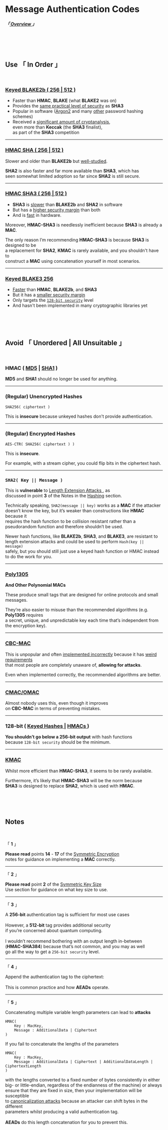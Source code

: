 
[ Generated Hashing ]: https://doc.libsodium.org/hashing/generic_hashing
[ Analysis ]: https://nvlpubs.nist.gov/nistpubs/ir/2012/NIST.IR.7896.pdf
[ Same Security ]: https://eprint.iacr.org/2019/1492.pdf

[ SHA2 Studied ]: https://en.wikipedia.org/wiki/SHA-2#Cryptanalysis_and_validation
[ SHA 3 Slow ]: https://www.imperialviolet.org/2017/05/31/skipsha3.html
[ SHA 3 Security ]: https://csrc.nist.gov/csrc/media/projects/hash-functions/documents/sha-3_selection_announcement.pdf
[ SHA 3 Fast ]: https://keccak.team/2017/is_sha3_slow.html

[ Blake 2 ]: https://www.blake2.net/#us
[ Blake 3 ]: https://github.com/BLAKE3-team/BLAKE3#readme
[ Blake 3 Spec ]: https://github.com/BLAKE3-team/BLAKE3-specs/blob/master/blake3.pdf

[ MAC Hate ]: https://blog.cryptographyengineering.com/2013/02/15/why-i-hate-cbc-mac/
[ CMAC ]: https://en.wikipedia.org/wiki/One-key_MAC
[ KMAC ]: https://en.wikipedia.org/wiki/SHA-3#Additional_instances
[ HMAC Security ]: https://en.wikipedia.org/wiki/HMAC#Security
[ HMAC SHA256 ]: https://doc.libsodium.org/advanced/hmac-sha2
[ HMAC ]: https://en.wikipedia.org/wiki/HMAC
[ HMAC SHA3 256 ]: https://en.wikipedia.org/wiki/SHA-3

[ Length Extension Attacks ]: https://en.wikipedia.org/wiki/Length_extension_attack
[ Poly1305 ]: https://doc.libsodium.org/advanced/poly1305
[ CBC-MAC ]: https://en.wikipedia.org/wiki/CBC-MAC
[ Weird Requirements ]: https://en.wikipedia.org/wiki/CBC-MAC#Security_with_fixed_and_variable-length_messages
[ Keyed Hashes ]: https://doc.libsodium.org/hashing/generic_hashing#usage
[ Canonicalization Attack ]: https://soatok.blog/2021/07/30/canonicalization-attacks-against-macs-and-signatures/

[ RFC9106 ]: https://www.rfc-editor.org/rfc/rfc9106.html#name-introduction

[ Overview ]: ../Overview
[ Symmetric Encryption ]: ./Symmetric%20Encryption
[ Symmetric Key Size ]: ./Symmetric%20Keys


# Message Authentication Codes
##### 「[ Overview ]」


<br>
<br>
<br>


## **Use** 「 In Order 」

<br>

### [ Keyed BLAKE2b ( 256 | 512 ) ][ Generated Hashing ]

- Faster than **HMAC**, **BLAKE** (what **BLAKE2** was on)
- Provides the [same practical level of security][ Same Security ] as **SHA3**
- Popular in software ([Argon2][ RFC9106 ] and many [other][ Blake 2 ] password hashing schemes)
- Received a [significant amount of cryptanalysis][ Analysis ],<br>
  even more than **Keccak** (the **SHA3** finalist),<br>
  as part of the **SHA3** competition

---

### [ HMAC SHA ( 256 | 512 ) ][ HMAC SHA256 ]

Slower and older than **BLAKE2b** but [well-studied][ SHA2 Studied ].

**SHA2** is also faster and far more available than **SHA3**, which has<br>
seen somewhat limited adoption so far since **SHA2** is still secure.

---

### [ HMAC SHA3 ( 256 | 512 ) ][ HMAC SHA3 256 ]

- **SHA3** is [slower][ SHA 3 Slow ] than **BLAKE2b** and **SHA2** in software
- But has a [higher security margin][ SHA 3 Security ] than both
- And is [fast][ SHA 3 Fast ] in hardware.

Moreover, **HMAC-SHA3** is needlessly inefficient because **SHA3** is already a **MAC**.

The only reason I’m recommending **HMAC-SHA3** is because **SHA3** is designed to be<br>
a replacement for **SHA2**, **KMAC** is rarely available, and you shouldn't have to<br>
construct a **MAC** using concatenation yourself in most scenarios.

---

### [Keyed BLAKE3 256][ Blake 3 ]

- [Faster][ Blake 3 Spec ] than **HMAC**, **BLAKE2b**, and **SHA3**
- But it has a [smaller security margin][ Blake 3 Spec ]
- Only targets the [`128-bit security`][ Blake 3 Spec ] level
- And hasn't been implemented in many cryptographic libraries yet


<br>
<br>
<br>


## **Avoid** 「 Unordered | All Unsuitable 」

<br>

### HMAC ( [MD5][ HMAC Security ] | [SHA1][ HMAC ] )

**MD5** and **SHA1** should no longer be used for anything.

---

### (Regular) Unencrypted Hashes

`SHA256( ciphertext )`

This is **insecure** because unkeyed hashes don't provide authentication.

---

### (Regular) Encrypted Hashes

`AES-CTR( SHA256( ciphertext ) )`

This is **insecure**.

For example, with a stream cipher, you could flip bits in the ciphertext hash.

---

### `SHA2( Key || Message )`

This is **vulnerable** to [ Length Extension Attacks ], as<br>
discussed in point **3** of the Notes in the [Hashing](./Hashing) section.

Technically speaking, `SHA2(message || key)` works as a **MAC** if the attacker<br>
doesn’t know the key, but it’s weaker than constructions like **HMAC** because it<br>
requires the hash function to be collision resistant rather than a<br>
pseudorandom function and therefore shouldn’t be used.

Newer hash functions, like **BLAKE2b**, **SHA3**, and **BLAKE3**, are resistant to<br>
length extension attacks and could be used to perform `Hash(key || message)`<br>
safely, but you should still just use a keyed hash function or HMAC instead<br>
to do the work for you.

---

### [Poly1305][ Poly1305 ]
**And Other Polynomial MACs**

These produce small tags that are designed for online protocols and small messages.

They’re also easier to misuse than the recommended algorithms (e.g. **Poly1305** requires<br>a secret, unique, and unpredictable key each time that’s independent from the encryption key).

---

### [CBC-MAC][ CBC-MAC ]

This is unpopular and often [implemented incorrectly][ MAC Hate ] because it has [weird requirements][ Weird Requirements ]<br>that most people are completely unaware of, **allowing for attacks**.

Even when implemented correctly, the recommended algorithms are better.

---

### [CMAC/OMAC][ CMAC ]

Almost nobody uses this, even though it improves<br>
on **CBC-MAC** in terms of preventing mistakes.

---

### 128-bit ( [ Keyed Hashes ] | [ HMACs ][ HMAC ] )

**You shouldn’t go below a 256-bit output** with hash functions<br>
because `128-bit security` should be the minimum.

---

### [KMAC][ KMAC ]

Whilst more efficient than **HMAC-SHA3**, it seems to be rarely available.

Furthermore, it’s likely that **HMAC-SHA3** will be the norm because<br>
**SHA3** is designed to replace **SHA2**, which is used with **HMAC**.


<br>
<br>
<br>


## **Notes**

<br>

「 **1** 」

**Please read** points **14** - **17** of the [ Symmetric Encryption ]<br>
notes for guidance on implementing a **MAC** correctly.

---

「 **2** 」

**Please read** point **2** of the [ Symmetric Key Size ]<br>
Use section for guidance on what key size to use.

---

「 **3** 」

A **256-bit** authentication tag is sufficient for most use cases<br><br>
However, a **512-bit** tag provides additional security<br>
if you’re concerned about quantum computing.<br><br>
I wouldn’t recommend bothering with an output length in-between<br>
(**HMAC-SHA384**) because that’s not common, and you may as well<br>
go all the way to get a `256-bit security` level.

---

「 **4** 」

Append the authentication tag to the ciphertext:<br><br>
This is common practice and how **AEADs** operate.

---

「 **5** 」

Concatenating multiple variable length parameters can lead to **attacks**

```
HMAC(
    Key : MacKey,
    Message : AdditionalData | Ciphertext
)
```

If you fail to concatenate the lengths of the parameters

```
HMAC(
    Key : MacKey,
    Message : AdditionalData | Ciphertext | AdditionalDataLength | CiphertextLength
)
```

with the lengths converted to a fixed number of bytes consistently in either<br>
big- or little-endian, regardless of the endianness of the machine) or always<br>
ensure that they are fixed in size, then your implementation will be susceptible<br>
to [canonicalization attacks][ Canonicalization Attack ] because an attacker can shift bytes in the different<br>
parameters whilst producing a valid authentication tag.<br>
<br>**AEADs** do this length concatenation for you to prevent this.
